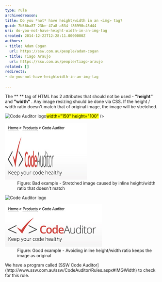 ```yaml
---
type: rule
archivedreason: 
title: Do you *not* have height/width in an <img> tag?
guid: 7b56ba87-23be-47a8-a534-f86990c45d44
uri: do-you-not-have-height-width-in-an-img-tag
created: 2014-12-22T12:28:11.0000000Z
authors:
- title: Adam Cogan
  url: https://ssw.com.au/people/adam-cogan
- title: Tiago Araujo
  url: https://ssw.com.au/people/tiago-araujo
related: []
redirects:
- do-you-not-have-heightwidth-in-an-img-tag

---
```


The  **
![]()** tag of HTML has 2 attributes that should not be used -  **"height"** and **"width"** .  Any image resizing should  be done via CSS. If the height / width ratio doesn't match that of original image, the image will be stretched.

<!--endintro-->
<dl class="badImage"><p class="ssw15-rteElement-CodeArea"><img src="images/codeauditor-logo.png" alt="Code Auditor logo"><mark>width="150" height="100"</mark> /><br></p><dt>
      <img src="streched-image.jpg" alt="Stretched image which looks ugly"> 
   </dt><dd> Figure: Bad example - Stretched image caused by inline height/width ratio that doesn't match</dd></dl><dl class="goodImage"><p class="ssw15-rteElement-CodeArea"><img src="images/codeauditor-logo.png" alt="Code Auditor logo"><br></p><dt>
      <img src="non-streched-image.jpg" alt="Image looks fine"> 
   </dt><dd> Figure: Good example - Avoiding inline height/width ratio keeps the image as original</dd></dl>
We have a program called     [SSW Code Auditor](http://www.ssw.com.au/ssw/CodeAuditor/Rules.aspx#IMGWidth) to check for this rule.
